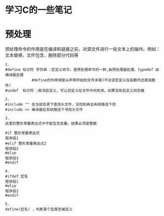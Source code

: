 # 学习C的一些笔记

# 预处理
预处理命令的作用是在编译和链接之前，对源文件进行一些文本上的操作。例如：文本替换，文件包含，删除部分代码等
```text
1.
#define 标识符 字符串 :宏定义命令，是预处理命令的一种,由预处理器处理。typedef 由编译器处理
            #define的作用域是从声明开始到文件末尾(不论该宏定义在函数内还是函数外)
#undef  标识符 :取消宏定义，可让宏定义在文件中间失效。如果没有宏定义则忽略

2.
#include "" 在当前目录下查找头文件，没找到再去系统路径下找
#include <> 编译器在系统路径下寻找头文件

3.
这里的整形常量表达式中不能包含变量，结果必须是整数

#if 整形常量表达式
程序段1
#elif 整形常量表达式2
程序段2
#else
程序段3
#endif

4.
#ifdef 宏名
程序段1
#else
程序段2
#endif

5.
define(宏名) ，判断某个宏是否被定义
```